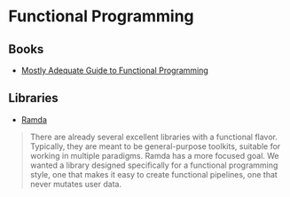 # Functional Programming

## Books

- [Mostly Adequate Guide to Functional Programming](https://mostly-adequate.gitbooks.io/mostly-adequate-guide/)

## Libraries

- [Ramda](https://ramdajs.com/)

> There are already several excellent libraries with a functional flavor. Typically, they are meant to be general-purpose toolkits, suitable for working in multiple paradigms. Ramda has a more focused goal. We wanted a library designed specifically for a functional programming style, one that makes it easy to create functional pipelines, one that never mutates user data.
